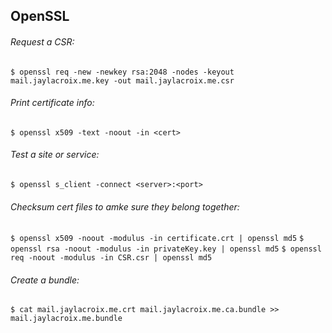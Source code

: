 ## OpenSSL

###### Request a CSR:
  `$ openssl req -new -newkey rsa:2048 -nodes -keyout mail.jaylacroix.me.key -out mail.jaylacroix.me.csr`

###### Print certificate info:
  `$ openssl x509 -text -noout -in <cert>`

###### Test a site or service:
  `$ openssl s_client -connect <server>:<port>`

###### Checksum cert files to amke sure they belong together:
  `$ openssl x509 -noout -modulus -in certificate.crt | openssl md5`
  `$ openssl rsa -noout -modulus -in privateKey.key | openssl md5`
  `$ openssl req -noout -modulus -in CSR.csr | openssl md5`

###### Create a bundle:
  `$ cat mail.jaylacroix.me.crt mail.jaylacroix.me.ca.bundle >> mail.jaylacroix.me.bundle`